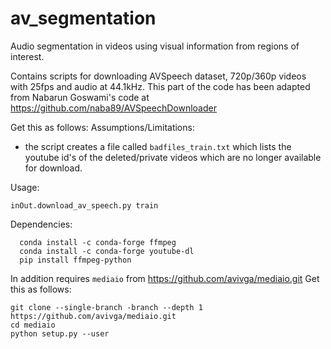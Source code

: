 # av_segmentation
Audio segmentation in videos using visual information from regions of interest. 

Contains scripts for downloading AVSpeech dataset, 720p/360p videos with 25fps and audio at 44.1kHz. 
This part of the code has been adapted from Nabarun Goswami's code at
https://github.com/naba89/AVSpeechDownloader

Get this as follows:
Assumptions/Limitations: 
  - the script creates a file called `badfiles_train.txt` which lists the youtube id's of the deleted/private videos which are no longer       available for download.  

Usage:
  ```
  inOut.download_av_speech.py train
  ```
Dependencies:
```
  conda install -c conda-forge ffmpeg
  conda install -c conda-forge youtube-dl
  pip install ffmpeg-python
```
In addition requires ```mediaio``` from https://github.com/avivga/mediaio.git
Get this as follows:
```
git clone --single-branch -branch --depth 1  https://github.com/avivga/mediaio.git
cd mediaio
python setup.py --user
```

